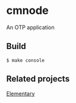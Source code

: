 cmnode
=====

An OTP application

Build
-----

    $ make console

Related projects
-----

[Elementary](https://github.com/pedro-gutierrez/elementary)

